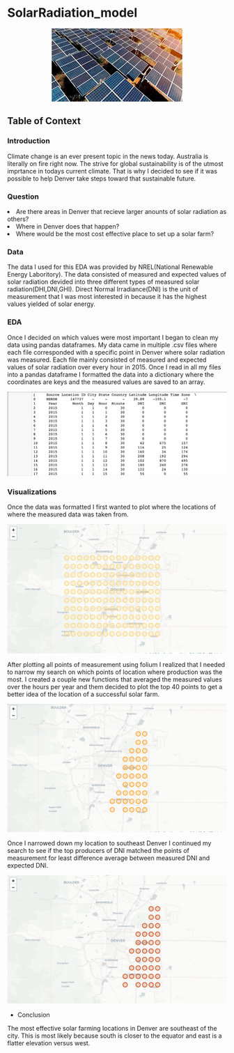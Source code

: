 # SolarRadiation_model
<p align="center">
    <img src="images/solar_panels.jpeg" />
<p/>

## Table of Context 
### Introduction
<p>Climate change is an ever present topic in the news today. Australia is literally on fire right now. The strive for global sustainability is of the utmost imprtance in todays current climate. That is why I decided to see if it was possible to help Denver take steps toward that sustainable future.</p>

### Question

<li>Are there areas in Denver that recieve larger anounts of solar radiation as others?</li>
<li>Where in Denver does that happen?</li>
<li>Where would be the most cost effective place to set up a solar farm?</li>

### Data 
<p>The data I used for this EDA was provided by NREL(National Renewable Energy Laboritory). The data consisted of measured and expected values of solar radiation devided into three different types of measured solar radiation(DHI,DNI,GHI). Direct Normal Irradiance(DNI) is the unit of measurement that I was most interested in because it has the highest values yielded of solar energy. </p>

### EDA
<p>Once I decided on which values were most important I began to clean my data using pandas dataframes. My data came in multiple .csv files where each file corresponded with a specific point in Denver where solar radiation was measured. Each file mainly consisted of measured and expected values of solar radiation over every hour in 2015. Once I read in all my files into a pandas dataframe I formatted the data into a dictionary where the coordinates are keys and the measured values are saved to an array. </p>

<p align="center">
    <img src="images/solar_table.PNG" />
<p/>

### Visualizations

Once the data was formatted I first wanted to plot where the locations of where the measured data was taken from. 

<p align="center">
    <img src="images/all_solar_points.PNG" />
<p/>

After plotting all points of measurement using folium I realized that I needed to narrow my search on which points of location where production was the most. I created a couple new functions that averaged the measured values over the hours per year and them decided to plot the top 40 points to get a better idea of the location of a successful solar farm.

<p align="center">
    <img src="images/top40_producers.PNG" />
<p/>

Once I narrowed down my location to southeast Denver I continued my search to see if the top producers of DNI matched the points of measurement for least difference average between measured DNI and expected DNI.

<p align="center">
    <img src="images/points_with_least_difference.PNG" />
<p/>

- Conclusion
<p>The most effective solar farming locations in Denver are southeast of the city. This is most likely because south is closer to the equator and east is a flatter elevation versus west.</p>